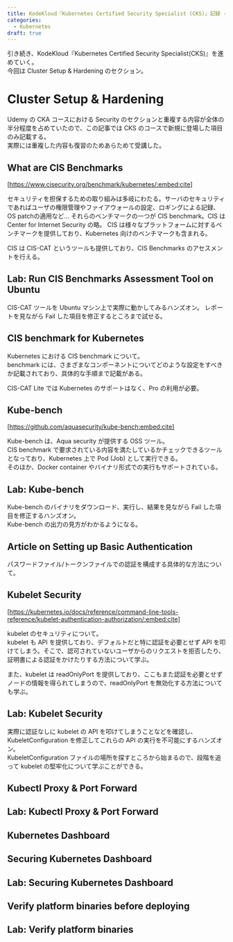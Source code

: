 ```yaml
---
title: KodeKloud『Kubernetes Certified Security Specialist (CKS)』記録 - Cluster Setup & Hardening
categories:
  - Kubernetes
draft: true
---
```


引き続き、KodeKloud『Kubernetes Certified Security Specialist(CKS)』を進めていく。  
今回は Cluster Setup & Hardening のセクション。

# Cluster Setup & Hardening

Udemy の CKA コースにおける Security のセクションと重複する内容が全体の半分程度を占めていたので、この記事では CKS のコースで新規に登場した項目のみ記載する。  
実際には重複した内容も復習のためあらためて受講した。

## What are CIS Benchmarks

[https://www.cisecurity.org/benchmark/kubernetes/:embed:cite]

セキュリティを担保するための取り組みは多岐にわたる。サーバのセキュリティであればユーザの権限管理やファイアウォールの設定、ロギングによる記録、OS patchの適用など...
それらのベンチマークの一つが CIS benchmark。CIS は Center for Internet Security の略。
CIS は様々なプラットフォームに対するベンチマークを提供しており、Kubernetes 向けのベンチマークも含まれる。

CIS は CIS-CAT というツールも提供しており、CIS Benchmarks のアセスメントを行える。

## Lab: Run CIS Benchmarks Assessment Tool on Ubuntu

CIS-CAT ツールを Ubuntu マシン上で実際に動かしてみるハンズオン。
レポートを見ながら Fail した項目を修正するところまで試せる。

## CIS benchmark for Kubernetes

Kubernetes における CIS benchmark について。  
benchmark には、さまざまなコンポーネントについてどのような設定をすべきか記載されており、具体的な手順まで記載がある。

CIS-CAT Lite では Kubernetes のサポートはなく、Pro の利用が必要。

## Kube-bench

[https://github.com/aquasecurity/kube-bench:embed:cite]

Kube-bench は、Aqua security が提供する OSS ツール。  
CIS benchmark で要求されている内容を満たしているかチェックできるツールとなっており、Kubernetes 上で Pod (Job) として実行できる。  
そのほか、Docker container やバイナリ形式での実行もサポートされている。

## Lab: Kube-bench

Kube-bench のバイナリをダウンロード、実行し、結果を見ながら Fail した項目を修正するハンズオン。  
Kube-bench の出力の見方がわかるようになる。

## Article on Setting up Basic Authentication

パスワードファイル/トークンファイルでの認証を構成する具体的な方法について。  

## Kubelet Security

[https://kubernetes.io/docs/reference/command-line-tools-reference/kubelet-authentication-authorization/:embed:cite]

kubelet のセキュリティについて。  
kubelet も API を提供しており、デフォルトだと特に認証を必要とせず API を叩けてしまう。そこで、認可されていないユーザからのリクエストを拒否したり、証明書による認証をかけたりする方法について学ぶ。

また、kubelet は readOnlyPort を提供しており、ここもまた認証を必要とせずノードの情報を得られてしまうので、readOnlyPort を無効化する方法についても学ぶ。

## Lab: Kubelet Security

実際に認証なしに kubelet の API を叩けてしまうことなどを確認し、KubeletConfiguration を修正してこれらの API の実行を不可能にするハンズオン。  
KubeletConfiguration ファイルの場所を探すところから始まるので、段階を追って kubelet の堅牢化について学ぶことができる。

## Kubectl Proxy & Port Forward

## Lab: Kubectl Proxy & Port Forward

## Kubernetes Dashboard

## Securing Kubernetes Dashboard

## Lab: Securing Kubernetes Dashboard

## Verify platform binaries before deploying

## Lab: Verify platform binaries
